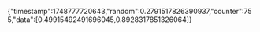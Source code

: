 {"timestamp":1748777720643,"random":0.2791517826390937,"counter":755,"data":[0.49915492491696045,0.8928317851326064]}
